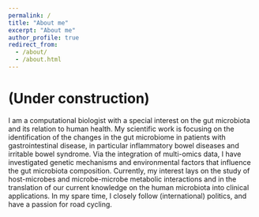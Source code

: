 ```yaml
---
permalink: /
title: "About me"
excerpt: "About me"
author_profile: true
redirect_from: 
  - /about/
  - /about.html
---
```


(Under construction)
===

I am a computational biologist with a special interest on the gut microbiota and its relation to human health. My scientific work is focusing on the identification of the changes in the gut microbiome in patients with gastrointestinal disease, in particular inflammatory bowel diseases and irritable bowel syndrome. Via the integration of multi-omics data, I have investigated genetic mechanisms and environmental factors that influence the gut microbiota composition. Currently, my interest lays on the study of host-microbes and microbe-microbe metabolic interactions and in the translation of our current knowledge on the human microbiota into clinical applications. In my spare time, I closely follow (international) politics, and have a passion for road cycling.